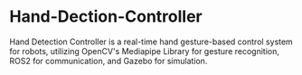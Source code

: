# Hand-Dection-Controller
Hand Detection Controller is a real-time hand gesture-based control system for robots, utilizing OpenCV's Mediapipe Library for gesture recognition, ROS2 for communication, and Gazebo for simulation.
